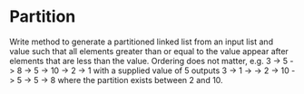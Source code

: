 # Partition

Write method to generate a partitioned linked list from an input list and value such that all elements greater than or equal to the value appear after elements that are less than the value. Ordering does not matter, e.g. 3 -> 5 -> 8 -> 5 -> 10 -> 2 -> 1 with a supplied value of 5 outputs 3 -> 1 -> -> 2 -> 10 -> 5 -> 5 -> 8 where the partition exists between 2 and 10.
